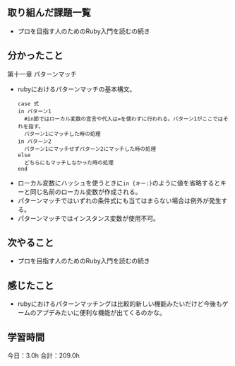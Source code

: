 ## 取り組んだ課題一覧
* プロを目指す人のためのRuby入門を読むの続き
## 分かったこと
第十一章
パターンマッチ
* rubyにおけるパターンマッチの基本構文。
  ```ruby:code
  case 式
  in パターン1
    #in節ではローカル変数の宣言や代入は=を使わずに行われる。パターン1がここではそれを指す。
    パターン1にマッチした時の処理
  in パターン2
    パターン1にマッチせずパターン2にマッチした時の処理
  else
    どちらにもマッチしなかった時の処理
  end
  ```
* ローカル変数にハッシュを使うときに```in {キー:}```のように値を省略するとキーと同じ名前のローカル変数が作成される。
* パターンマッチではいずれの条件式にも当てはまらない場合は例外が発生する。
* パターンマッチではインスタンス変数が使用不可。
 
    
    

## 次やること
*  プロを目指す人のためのRuby入門を読むの続き
## 感じたこと
*  rubyにおけるパターンマッチングは比較的新しい機能みたいだけど今後もゲームのアプデみたいに便利な機能が出てくるのかな。
 
## 学習時間
今日：3.0h
合計：209.0h
